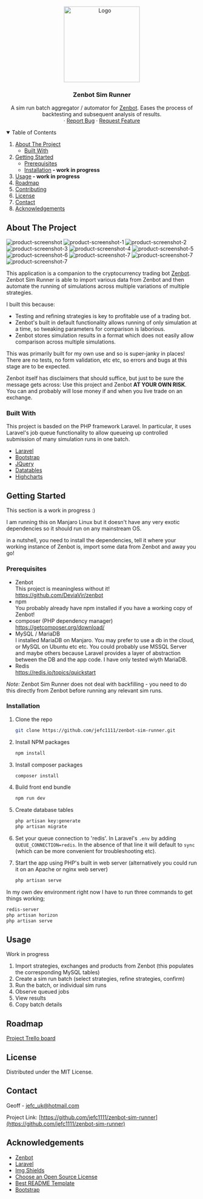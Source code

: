 <!-- PROJECT SHIELDS -->
<!--
*** I'm using markdown "reference style" links for readability.
*** Reference links are enclosed in brackets [ ] instead of parentheses ( ).
*** See the bottom of this document for the declaration of the reference variables
*** for contributors-url, forks-url, etc. This is an optional, concise syntax you may use.
*** https://www.markdownguide.org/basic-syntax/#reference-style-links
-->
<!--
[![Contributors][contributors-shield]][contributors-url]
[![Forks][forks-shield]][forks-url]
[![Stargazers][stars-shield]][stars-url]
[![Issues][issues-shield]][issues-url]
[![MIT License][license-shield]][license-url]
[![LinkedIn][linkedin-shield]][linkedin-url]
-->
<!-- PROJECT LOGO -->
<br />
<p align="center">
  <a href="https://github.com/jefc1111/zenbot-sim-runner">
    <img src="readme_images/logo_200x200.png" alt="Logo" width="200" height="200">
  </a>

  <h3 align="center">Zenbot Sim Runner</h3>

  <p align="center">
    A sim run batch aggregator / automator for <a href="https://github.com/DeviaVir/zenbot">Zenbot</a>. Eases the process of backtesting and subsequent analysis of results.
    <br />
    ·
    <a href="https://github.com/jefc1111/zenbot-sim-runner/issues">Report Bug</a>
    ·
    <a href="https://github.com/jefc1111/zenbot-sim-runner/issues">Request Feature</a>
  </p>
</p>



<!-- TABLE OF CONTENTS -->
<details open="open">
  <summary>Table of Contents</summary>
  <ol>
    <li>
      <a href="#about-the-project">About The Project</a>
      <ul>
        <li><a href="#built-with">Built With</a></li>
      </ul>
    </li>
    <li>
      <a href="#getting-started">Getting Started</a>
      <ul>
        <li><a href="#prerequisites">Prerequisites</a></li>
        <li><a href="#installation">Installation</a><strong> - work in progress</strong></li>
      </ul>
    </li>
    <li><a href="#usage">Usage</a><strong> - work in progress</strong></li>
    <li><a href="#roadmap">Roadmap</a></li>
    <li><a href="#contributing">Contributing</a></li>
    <li><a href="#license">License</a></li>
    <li><a href="#contact">Contact</a></li>
    <li><a href="#acknowledgements">Acknowledgements</a></li>
  </ol>
</details>



<!-- ABOUT THE PROJECT -->
## About The Project

![product-screenshot][product-screenshot]
![product-screenshot-1][product-screenshot-1]
![product-screenshot-2][product-screenshot-2]
![product-screenshot-3][product-screenshot-3]
![product-screenshot-4][product-screenshot-4]
![product-screenshot-5][product-screenshot-5]
![product-screenshot-6][product-screenshot-6]
![product-screenshot-7][product-screenshot-7]
![product-screenshot-7][product-screenshot-8]
![product-screenshot-7][product-screenshot-9]

This application is a companion to the cryptocurrency trading bot <a href="https://github.com/DeviaVir/zenbot">Zenbot</a>. Zenbot Sim Runner is able to import various data from Zenbot and then automate the running of simulations across multiple variations of multiple strategies.

I built this because:
* Testing and refining strategies is key to profitable use of a trading bot.
* Zenbot's built in default functionality allows running of only simulation at a time, so tweaking parameters for comparison is laborious.
* Zenbot stores simulation results in a format which does not easily allow comparison across multiple simulations. 

This was primarily built for my own use and so is super-janky in places! There are no tests, no form validation, etc etc, so errors and bugs at this stage are to be expected. 

Zenbot itself has disclaimers that should suffice, but just to be sure the message gets across: Use this project and Zenbot <strong>AT YOUR OWN RISK</strong>. You can and probably will lose money if and when you live trade on an exchange.

### Built With

This project is basded on the PHP framework Laravel. In particular, it uses Laravel's job queue functionality to allow queueing up controlled submission of many simulation runs in one batch. 
* [Laravel](https://laravel.com)
* [Bootstrap](https://getbootstrap.com)
* [JQuery](https://jquery.com)
* [Datatables](https://datatables.net/manual/)
* [Highcharts](https://www.highcharts.com/)


<!-- GETTING STARTED -->
## Getting Started

This section is a work in progress :)

I am running this on Manjaro Linux but it doesn't have any very exotic dependencies so it should run on any mainstream OS.  

in a nutshell, you need to install the dependencies, tell it where your working instance of Zenbot is, import some data from Zenbot and away you go!

### Prerequisites

* Zenbot  
  This project is meaningless without it!  
  https://github.com/DeviaVir/zenbot
* npm  
  You probably already have npm installed if you have a working copy of Zenbot!
* composer (PHP dependency manager)  
  https://getcomposer.org/download/
* MySQL / MariaDB  
  I installed MariaDB on Manjaro. You may prefer to use a db in the cloud, or MySQL on Ubuntu etc etc. You could probably use MSSQL Server and maybe others because Laravel provides a layer of abstraction between the DB and the app code. I have only tested wiyth MariaDB.  
* Redis  
  https://redis.io/topics/quickstart

*Note:* Zenbot Sim Runner does not deal with backfilling - you need to do this directly from Zenbot before running any relevant sim runs.

### Installation

1. Clone the repo
   ```sh
   git clone https://github.com/jefc1111/zenbot-sim-runner.git
   ```
2. Install NPM packages
   ```sh
   npm install
   ```
3. Install composer packages 
   ```sh
   composer install
   ```
4. Build front end bundle  
   ```sh
   npm run dev
   ```
5. Create database tables
   ```sh
   php artisan key:generate
   php artisan migrate
   ```
6. Set your queue connection to 'redis'. In Laravel's `.env` by adding `QUEUE_CONNECTION=redis`. In the absence of that line it will default to `sync` (which can be more convenient for troubleshooting etc).
 
7. Start the app using PHP's built in web server (alternatively you could run it on an Apache or nginx web server)
   ```sh
   php artisan serve
   ```
In my own dev environment right now I have to run three commands to get things working;
```sh
redis-server
php artisan horizon
php artisan serve
```

<!-- USAGE EXAMPLES -->
## Usage

Work in progress

1. Import strategies, exchanges and products from Zenbot (this populates the corresponding MySQL tables)
2. Create a sim run batch (select strategies, refine strategies, confirm)
3. Run the batch, or individual sim runs
4. Observe queued jobs
5. View results
6. Copy batch details



<!-- ROADMAP -->
## Roadmap

[Project Trello board](https://trello.com/b/xlTinWNf/zenbot-sim-runner)



<!-- LICENSE -->
## License

Distributed under the MIT License.



<!-- CONTACT -->
## Contact

Geoff - jefc_uk@hotmail.com

Project Link: [https://github.com/jefc1111/zenbot-sim-runner](https://github.com/jefc1111/zenbot-sim-runner)



<!-- ACKNOWLEDGEMENTS -->
## Acknowledgements
* [Zenbot](https://github.com/DeviaVir/zenbot)
* [Laravel](https://laravel.com/)
* [Img Shields](https://shields.io)
* [Choose an Open Source License](https://choosealicense.com)
* [Best README Template](https://github.com/othneildrew/Best-README-Template)
* [Bootstrap](https://getbootstrap.com/)





<!-- MARKDOWN LINKS & IMAGES -->
<!-- https://www.markdownguide.org/basic-syntax/#reference-style-links -->
[contributors-shield]: https://img.shields.io/github/contributors/othneildrew/Best-README-Template.svg?style=for-the-badge
[contributors-url]: https://github.com/jefc1111/zenbot-sim-runner/graphs/contributors
[forks-shield]: https://img.shields.io/github/forks/othneildrew/Best-README-Template.svg?style=for-the-badge
[forks-url]: https://github.com/jefc1111/zenbot-sim-runner/network/members
[stars-shield]: https://img.shields.io/github/stars/othneildrew/Best-README-Template.svg?style=for-the-badge
[stars-url]: https://github.com/jefc1111/zenbot-sim-runner/stargazers
[issues-shield]: https://img.shields.io/github/issues/othneildrew/Best-README-Template.svg?style=for-the-badge
[issues-url]: https://github.com/jefc1111/zenbot-sim-runner/issues
[license-shield]: https://img.shields.io/github/license/othneildrew/Best-README-Template.svg?style=for-the-badge
[license-url]: https://github.com/jefc1111/zenbot-sim-runner/blob/master/LICENSE.txt
[linkedin-shield]: https://img.shields.io/badge/-LinkedIn-black.svg?style=for-the-badge&logo=linkedin&colorB=555
[linkedin-url]: https://www.linkedin.com/in/geoff-clayton-b0222982/
[product-screenshot]: readme_images/main_screenshot.png
[product-screenshot-1]: readme_images/screenshots_290421/1_new_sim_run_batch.png
[product-screenshot-2]: readme_images/screenshots_290421/2_select_strategies.png
[product-screenshot-3]: readme_images/screenshots_290421/3_refine_strategies.png
[product-screenshot-4]: readme_images/screenshots_290421/4_review_sim_runs.png
[product-screenshot-5]: readme_images/screenshots_290421/5_batch_ready_to_run.png
[product-screenshot-6]: readme_images/screenshots_290421/6_batch_results.png
[product-screenshot-7]: readme_images/screenshots_290421/7_results_of_one_sim_run.png
[product-screenshot-8]: readme_images/screenshots_250521/1_batch_analysis_chart.png
[product-screenshot-9]: readme_images/screenshots_250521/2_batch_family_tree.png














